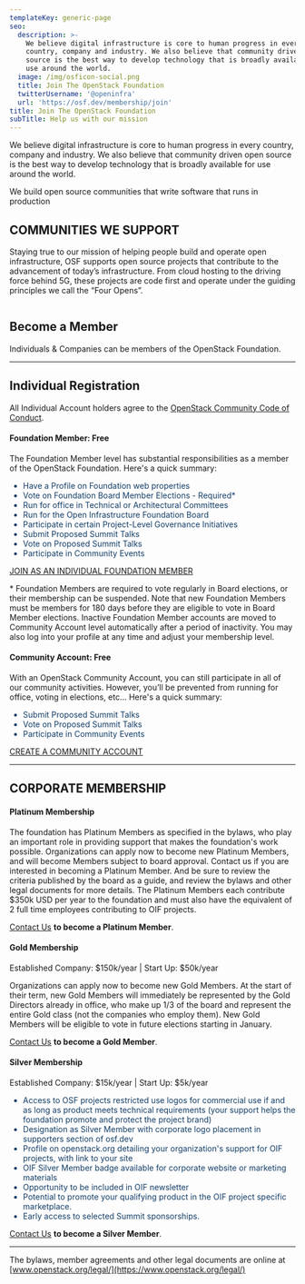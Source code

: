 ```yaml
---
templateKey: generic-page
seo:
  description: >-
    We believe digital infrastructure is core to human progress in every
    country, company and industry. We also believe that community driven open
    source is the best way to develop technology that is broadly available for
    use around the world.
  image: /img/osficon-social.png
  title: Join The OpenStack Foundation
  twitterUsername: '@openinfra'
  url: 'https://osf.dev/membership/join'
title: Join The OpenStack Foundation
subTitle: Help us with our mission
---
```

We believe digital infrastructure is core to human progress in every country, company and industry. We also believe that community driven open source is the best way to develop technology that is broadly available for use around the world.

We build open source communities that write software that runs in production

## COMMUNITIES WE SUPPORT

Staying true to our mission of helping people build and operate open infrastructure, OSF supports open source projects that contribute to the advancement of today’s infrastructure. From cloud hosting to the driving force behind 5G, these projects are code first and operate under the guiding principles we call the “Four Opens”.
<div class="section-bg-green-logos-container"><div class="section-bg-green-logo"><img src="https://osf.dev/static/dda05fdc559fb506c18be2821bed8ce4/logo1.svg" alt=""></div><div class="section-bg-green-logo"><img src="https://osf.dev/static/87d97c0d5108d0f5d5ce1e595712d1b0/logo2.svg" alt=""></div><div class="section-bg-green-logo"><img src="https://osf.dev/static/16413ed1d5bcd68928cc66a1aa4ffa8f/logo3.svg" alt=""></div><div class="section-bg-green-logo"><img src="https://osf.dev/static/040e76fb8696e0f2c9a5c2d67e68e478/logo4.svg" alt=""></div><div class="section-bg-green-logo"><img src="https://osf.dev/static/9bb374065e83baab2e20414042a9a48e/logo5.svg" alt=""></div></div>

## Become a Member

Individuals & Companies can be members of the OpenStack Foundation.

<hr/>

## Individual Registration

All Individual Account holders agree to the [OpenStack Community Code of Conduct](https://www.openstack.org/legal/community-code-of-conduct/).

#### Foundation Member: Free

The Foundation Member level has substantial responsibilities as a member of the OpenStack Foundation. Here's a quick summary:

<ul style="color:#133e68;"><li>Have a Profile on Foundation web properties</li>
<li>Vote on Foundation Board Member Elections - Required*</li>
<li>Run for office in Technical or Architectural Committees</li>
<li>Run for the Open Infrastructure Foundation Board</li>
<li>Participate in certain Project-Level Governance Initiatives</li>
<li>Submit Proposed Summit Talks</li>
<li>Vote on Proposed Summit Talks</li>
<li>Participate in Community Events</li>
</ul>

[JOIN AS AN INDIVIDUAL FOUNDATION MEMBER](https://www.openstack.org/join/register/?membership-type=foundation)

<p style="font-size:-2em;">* Foundation Members are required to vote regularly in Board elections, or their membership can be suspended. Note that new Foundation Members must be members for 180 days before they are eligible to vote in Board Member elections. Inactive Foundation Member accounts are moved to Community Account level automatically after a period of inactivity. You may also log into your profile at any time and adjust your membership level.</p>

#### Community Account: Free

With an OpenStack Community Account, you can still participate in all of our community activities.  However, you’ll be prevented from running for office, voting in elections, etc... Here's a quick summary:

<ul style="color:#133e68;"><li>Submit Proposed Summit Talks</li>
<li>Vote on Proposed Summit Talks</li>
<li>Participate in Community Events</li>
</ul>

[CREATE A COMMUNITY ACCOUNT](https://www.openstack.org/join/register/?membership-type=community)

<hr/>

## CORPORATE MEMBERSHIP

#### Platinum Membership

The foundation has Platinum Members as specified in the bylaws, who play an important role in providing support that makes the foundation's work possible. Organizations can apply now to become new Platinum Members, and will become Members subject to board approval. Contact us if you are interested in becoming a Platinum Member. And be sure to review the criteria published by the board as a guide, and review the bylaws and other legal documents for more details. The Platinum Members each contribute $350k USD per year to the foundation and must also have the equivalent of 2 full time employees contributing to OIF projects. 

[Contact Us](mailto:ecosystem@openstack.org) **to become a Platinum Member**.  

#### Gold Membership

Established Company: $150k/year | Start Up: $50k/year

Organizations can apply now to become new Gold Members. At the start of their term, new Gold Members will immediately be represented by the Gold Directors already in office, who make up 1/3 of the board and represent the entire Gold class (not the companies who employ them). New Gold Members will be eligible to vote in future elections starting in January.

[Contact Us](mailto:ecosystem@openstack.org) **to become a Gold Member**.  

#### Silver Membership

Established Company: $15k/year | Start Up: $5k/year

<ul style="color:#133e68;"><li>Access to OSF projects restricted use logos for commercial use if and as long as product meets technical requirements (your support helps the foundation promote and protect the project brand)</li>
<li>Designation as Silver Member with corporate logo placement in supporters section of osf.dev</li>
<li>Profile on openstack.org detailing your organization's support for OIF projects, with link to your site </li>
<li>OIF Silver Member badge available for corporate website or marketing materials</li>
<li>Opportunity to be included in OIF newsletter</li>
<li>Potential to promote your qualifying product in the OIF project specific marketplace.</li>
<li>Early access to selected Summit sponsorships.</li>
</ul>

[Contact Us](mailto:ecosystem@openstack.org) **to become a Silver Member**.

<hr/>

The bylaws, member agreements and other legal documents are online at [www.openstack.org/legal/](https://www.openstack.org/legal/)
